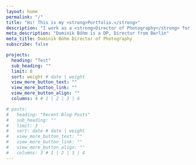 ```yaml
---
layout: home
permalink: "/"
title: "Hi! This is my <strong>Portfolio.</strong>"
description: "I work as a <strong>Director of Photography</strong> for narrative and documentary films, music videos and corporate content."
meta_description: "Dominik Böhm is a DP, Director from Berlin"
meta_title: Dominik Böhm Director of Photography
subscribe: false

projects:
  heading: "Test"
  sub_heading: ""
  limit: 8
  sort: weight # date | weight
  view_more_button_text: ""
  view_more_button_link: ""
  view_more_button_align: ""
  columns: 4 # 1 | 2 | 3 | 4

# posts:
#   heading: "Recent Blog Posts"
#   sub_heading: ""
#   limit: 3
#   sort: date # date | weight
#   view_more_button_text: ""
#   view_more_button_link: ""
#   view_more_button_align: ""
#   columns: 3 # 1 | 2 | 3 | 4
---
```

